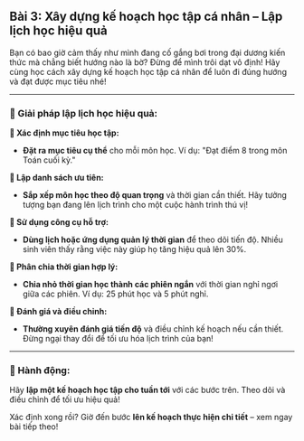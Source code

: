## Bài 3: Xây dựng kế hoạch học tập cá nhân – Lập lịch học hiệu quả

Bạn có bao giờ cảm thấy như mình đang cố gắng bơi trong đại dương kiến thức mà chẳng biết hướng nào là bờ? Đừng để mình trôi dạt vô định! Hãy cùng học cách xây dựng kế hoạch học tập cá nhân để luôn đi đúng hướng và đạt được mục tiêu nhé!

---

### 📌 Giải pháp lập lịch học hiệu quả:

**🔹 Xác định mục tiêu học tập:**
- **Đặt ra mục tiêu cụ thể** cho mỗi môn học. Ví dụ: "Đạt điểm 8 trong môn Toán cuối kỳ."

**🔹 Lập danh sách ưu tiên:**
- **Sắp xếp môn học theo độ quan trọng** và thời gian cần thiết. Hãy tưởng tượng bạn đang lên lịch trình cho một cuộc hành trình thú vị!

**🔹 Sử dụng công cụ hỗ trợ:**
- **Dùng lịch hoặc ứng dụng quản lý thời gian** để theo dõi tiến độ. Nhiều sinh viên thấy rằng việc này giúp họ tăng hiệu quả lên 30%.

**🔹 Phân chia thời gian hợp lý:**
- **Chia nhỏ thời gian học thành các phiên ngắn** với thời gian nghỉ ngơi giữa các phiên. Ví dụ: 25 phút học và 5 phút nghỉ.

**🔹 Đánh giá và điều chỉnh:**
- **Thường xuyên đánh giá tiến độ** và điều chỉnh kế hoạch nếu cần thiết. Đừng ngại thay đổi để tối ưu hóa lịch trình của bạn!

---

### 🚀 Hành động:

Hãy **lập một kế hoạch học tập cho tuần tới** với các bước trên. Theo dõi và điều chỉnh để tối ưu hiệu quả!

Xác định xong rồi? Giờ đến bước **lên kế hoạch thực hiện chi tiết** – xem ngay bài tiếp theo!